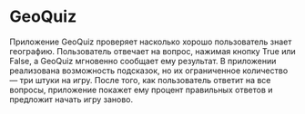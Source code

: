# GeoQuiz
Приложение GeoQuiz проверяет насколько хорошо пользователь знает географию. Пользователь отвечает на вопрос, нажимая кнопку True или False, а GeoQuiz мгновенно сообщает ему результат. В приложении реализована возможность подсказок, но их ограниченное количество — три штуки на игру. После того, как пользователь ответит на все вопросы, приложение покажет ему процент правильных ответов и предложит начать игру заново.
